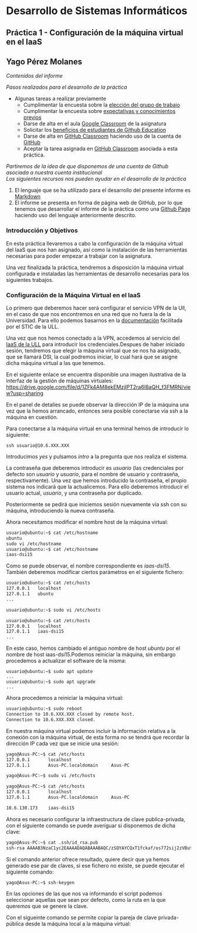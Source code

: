 # Desarrollo de Sistemas Informáticos
## Práctica 1 - Configuración de la máquina virtual en el IaaS
## Yago Pérez Molanes
*Contenidos del informe*  

*Pasos realizados para el desarrollo de la práctica*
* Algunas tareas a realizar previamente
	* Cumplimentar la encuesta sobre la [elección del grupo de trabajo](https://campusingenieriaytecnologia.ull.es/mod/choicegroup/view.php?id=281122)
	* Cumplimentar la encuesta sobre [expectativas y conocimientos previos](https://campusingenieriaytecnologia.ull.es/mod/feedback/view.php?id=281123)
	* Darse de alta en el aula [Google Classroom](https://classroom.google.com/u/0/c/MjMxMDkxNzcyMTY5?hl=es) de la asignatura
	* Solicitar los [beneficios de estudiantes de Github Education](https://education.github.com/discount_requests/student_application)
	* Darse de alta en [GitHub Classroom](https://classroom.github.com/) haciendo uso de la cuenta de [GitHub](https://github.com/)
	* Aceptar la tarea asignada en [GitHub Classroom](https://classroom.github.com/assignment-invitations/4db05ae7ebc6cb6ca45655e825d240a7/status01~) asociada a esta práctica.

*Partiremos de la idea de que disponemos de una cuenta de Github asociada a nuestra cuenta institucional*	
*Los siguientes recursos nos pueden ayudar en el desarrollo de la práctica*
1. El lenguaje que se ha utilizado para el desarrollo del presente informe es [Markdown](https://guides.github.com/features/mastering-markdown/)
2. El informe se presenta en forma de página web de GitHub, por lo que tenemos que desarrollar el informe de la práctica como una [Github Page](https://docs.github.com/en/github/working-with-github-pages) haciendo uso del lenguaje anteriormente descrito.

### Introducción y Objetivos
En esta práctica llevaremos a cabo la configuración de la máquina virtual del IaaS que nos han asignado, así como la instalación de las herramientas necesarias para poder empezar
a trabajar con la asignatura.

Una vez finalizada la práctica, tendremos a disposición la máquina virtual configurada e instaladas las herramientas de desarrollo necesarias para los siguientes trabajos.

### Configuración de la Máquina Virtual en el IaaS
Lo primero que deberemos hacer será configurar el servicio VPN de la Ull, en el caso de que nos encontremos en una red que no fuera la de la Universidad.
Para ello podemos basarnos en la [documentación](https://www.ull.es/servicios/stic/2020/12/01/servicio-de-vpn-de-la-ull/) facilitada por el STIC de la ULL.
             
Una vez que nos hemos conectado a la VPN, accedemos al servicio del [IaaS de la ULL](https://iaas.ull.es/) para introducir los credenciales.Despues de haber iniciado sesión, tendremos
que elegir la máquina virtual que se nos ha asignado, que se llamará DSI, la cual podremos iniciar, lo cual hará que se asigne dicha máquina virtual a las que tenemos.
			
En el siguiente enlace se encuentra disponible una imagen ilustrativa de la interfaz de la gestión de máquinas virtuales:
<https://drive.google.com/file/d/1ZFk4AM8ekEMzjIPT2ra6I8aQH_f3FMRN/view?usp=sharing>

En el panel de detalles se puede observar la dirección IP de la máquina una vez que la hemos arrancado, entonces sera posible conectarse vía ssh a la máquina en cuestión.

Para conectarse a la máquina virtual en una terminal hemos de introducir lo siguiente:

```Markadown
ssh usuario@10.6.XXX.XXX
```

Introducimos *yes* y pulsamos *intro* a la pregunta que nos realiza el sistema.

La contraseña que deberemos introducir es *usuario* (las credenciales por defecto son *usuario* y *usuario*, para el nombre de usuario y contraseña, respectivamente). Una vez que hemos introducido
la contraseña, el propio sistema nos indicará que la actualicemos. Para ello deberemos introducir el usuario actual, *usuario*, y una contraseña por duplicado.

Posteriormente se pedirá que iniciemos sesión nuevamente vía ssh con su máquina, introduciendo la nueva contraseña.

Ahora necesitamos modificar el nombre host de la máquina virtual:
```Markdown
usuario@ubuntu:~$ cat /etc/hostname
ubuntu
sudo vi /etc/hostname
usuario@ubuntu:~$ cat /etc/hostname
iaas-dsi15
```

Como se puede observar, el nombre correspondiente es *iaas-dsi15*. También deberemos modificar ciertos parámetros en el siguiente fichero:
```Markdown
usuario@ubuntu:~$ cat /etc/hosts
127.0.0.1	localhost
127.0.1.1	ubuntu
...

usuario@ubuntu:~$ sudo vi /etc/hosts

usuario@ubuntu:~$ cat /etc/hosts
127.0.0.1	localhost
127.0.1.1	iaas-dsi15
...
```
En este caso, hemos cambiado el antiguo nombre de host *ubuntu* por el nombre de host iaas-dsi15.Podemos reiniciar la máquina, sin embargo
procedemos a actualizar el software de la misma:
```Markadown
usuario@ubuntu:~$ sudo apt update
...
usuario@ubuntu:~$ sudo apt upgrade
...
```
Ahora procedemos a reiniciar la máquina virtual:
```Markdown
usuario@ubuntu:~$ sudo reboot
Connection to 10.6.XXX.XXX closed by remote host.
Connection to 10.6.XXX.XXX closed.
```
En nuestra máquina virtual podemos incluir la información relativa a la conexión con la máquina virtual, de esta forma no se tendrá que recordar
la dirección IP cada vez que se inicie una sesión:
```Markdown
yago@Asus-PC:~$ cat /etc/hosts
127.0.0.1       localhost
127.0.1.1       Asus-PC.localdomain     Asus-PC

yago@Asus-PC:~$ sudo vi /etc/hosts

yago@Asus-PC:~$ cat /etc/hosts
127.0.0.1       localhost
127.0.1.1       Asus-PC.localdomain     Asus-PC

10.6.130.173    iaas-dsi15
```
Ahora es necesario configurar la infraestructura de clave publica-privada, con el siguiente comando se puede averiguar si disponemos de dicha clave:
```Markdown
yago@Asus-PC:~$ cat .ssh/id_rsa.pub
ssh-rsa AAAAB3NzaC1yc2EAAAADAQABAAABAQC/zSQYAYCQxT1fckaf/os772sij2zVBut4BeyPpGbephlU/qySlw6EfNhkYCXqYuToGu9Fd6ihBJPlvY597/A3xzq69+wx1tfzqVU1RY2Mf80mdG0DIyoPGaENfNyF6gm1c9+n9iZOqwupU+l5Ecw2rHt6nWnoSsxLUAKk+NLsxFE7ovmkdd5X4n69n/4VBXfWkmDK8NFTZsH7ikwbPCBbqHpuPmCZbI7aCcbPxtihXTYUC6DbIzowcizE4HutQ+jNWp90kHgY3sg1E1WmTAWGbTnoK6XMaJiZI5hZwQINcSX9ImlDb8QfpH/+lfuruOfYm7Q7JNOwK02guqhbsMKD yago@DESKTOP-SCCJNSK
```
Si el comando anterior ofrece resultado, quiere decir que ya hemos generado ese par de claves, si ese fichero no existe, se puede ejecutar el siguiente 
comando:
```Markdown
yago@Asus-PC:~$ ssh-keygen
```
En las opciones de las que nos va informando el script podemos seleccionar aquellas que sean por defecto, como la ruta en la que queremos que se genere
la clave.

Con el sigueinte comando se permite copiar la pareja de clave privada-pública desde la máquina local a la máquina virtual:

